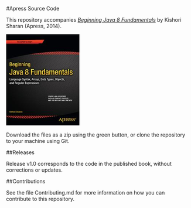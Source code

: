 #Apress Source Code

This repository accompanies [*Beginning Java 8 Fundamentals*](http://www.apress.com/9781430266525) by Kishori  Sharan (Apress, 2014).

![Cover image](9781430266525.jpg)

Download the files as a zip using the green button, or clone the repository to your machine using Git.

##Releases

Release v1.0 corresponds to the code in the published book, without corrections or updates.

##Contributions

See the file Contributing.md for more information on how you can contribute to this repository.
